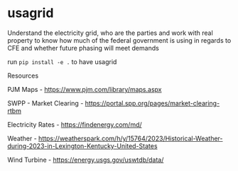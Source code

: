 # usagrid
Understand the electricity grid, who are the parties and work with real property to know how much of the federal government is using in regards to CFE and whether future phasing will meet demands


run `pip install -e .` to have usagrid



Resources

PJM Maps - https://www.pjm.com/library/maps.aspx

SWPP - Market Clearing - https://portal.spp.org/pages/market-clearing-rtbm

Electricity Rates - https://findenergy.com/md/

Weather - https://weatherspark.com/h/y/15764/2023/Historical-Weather-during-2023-in-Lexington-Kentucky-United-States

Wind Turbine - https://energy.usgs.gov/uswtdb/data/


